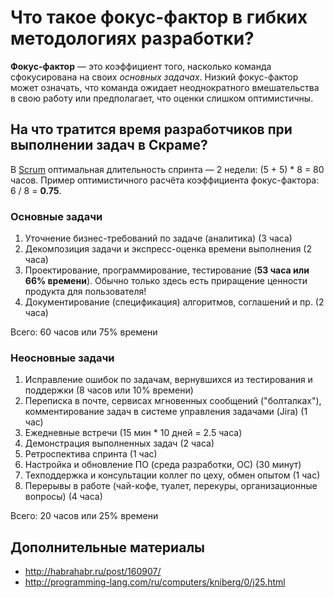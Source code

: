 # Что такое фокус-фактор в гибких методологиях разработки?

**Фокус-фактор** — это коэффициент того, насколько команда сфокусирована на своих _основных задачах_. 
Низкий фокус-фактор может означать, что команда ожидает неоднократного вмешательства в свою работу или предполагает, что оценки слишком оптимистичны.

## На что тратится время разработчиков при выполнении задач в Скраме?

В [Scrum](https://ru.wikipedia.org/wiki/Scrum) оптимальная длительность спринта — 2 недели: (5 + 5) \* 8 = 80 часов.
Пример оптимистичного расчёта коэффициента фокус-фактора: 6 / 8 = **0.75**.

### Основные задачи

1. Уточнение бизнес-требований по задаче (аналитика) (3 часа)
1. Декомпозиция задачи и экспресс-оценка времени выполнения (2 часа)
1. Проектирование, программирование, тестирование (**53 часа или 66% времени**). Обычно только здесь есть приращение ценности продукта для пользователя!
1. Документирование (спецификация) алгоритмов, соглашений и пр. (2 часа)

Всего: 60 часов или 75% времени

### Неосновные задачи

1. Исправление ошибок по задачам, вернувшихся из тестирования и поддержки (8 часов или 10% времени)
1. Переписка в почте, сервисах мгновенных сообщений ("болталках"), комментирование задач в системе управления задачами (Jira) (1 час)
1. Ежедневные встречи (15 мин * 10 дней = 2.5 часа)
1. Демонстрация выполненных задач (2 часа)
1. Ретроспектива спринта (1 час)
1. Настройка и обновление ПО (среда разработки, ОС) (30 минут)
1. Техподдержка и консультации коллег по цеху, обмен опытом (1 час)
1. Перерывы в работе (чай-кофе, туалет, перекуры, организационные вопросы) (4 часа)

Всего: 20 часов или 25% времени

## Дополнительные материалы
* http://habrahabr.ru/post/160907/
* http://programming-lang.com/ru/computers/kniberg/0/j25.html
